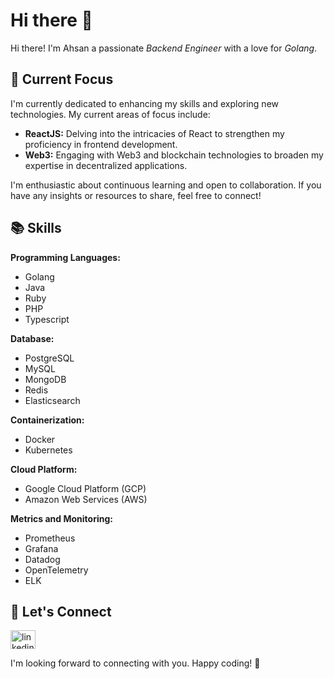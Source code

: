 # Hi there 👋

Hi there! I'm Ahsan a passionate *Backend Engineer* with a love for *Golang*. 

## 🌱 Current Focus

I'm currently dedicated to enhancing my skills and exploring new technologies. My current areas of focus include:

- **ReactJS:** Delving into the intricacies of React to strengthen my proficiency in frontend development.
- **Web3:** Engaging with Web3 and blockchain technologies to broaden my expertise in decentralized applications.

I'm enthusiastic about continuous learning and open to collaboration. If you have any insights or resources to share, feel free to connect!

## 📚 Skills

**Programming Languages:**
- Golang
- Java
- Ruby
- PHP
- Typescript

**Database:**
- PostgreSQL
- MySQL
- MongoDB
- Redis
- Elasticsearch

**Containerization:**
- Docker
- Kubernetes

**Cloud Platform:**
- Google Cloud Platform (GCP)
- Amazon Web Services (AWS)

**Metrics and Monitoring:**
- Prometheus
- Grafana
- Datadog
- OpenTelemetry
- ELK

## 🤝 Let's Connect
<a href="https://www.linkedin.com/in/ahsanulks" target="blank"><img align="center" src="https://cdn.jsdelivr.net/npm/simple-icons@6/icons/linkedin.svg" alt="linkedin/pranavms13" height="30" width="40" /></a>
<!-- - [Website/Blog](Your Personal Website or Blog Link) -->

<!-- 
## 📊 GitHub Stats

![Your GitHub Stats](Your GitHub Stats Image Link) -->

I'm looking forward to connecting with you. Happy coding! 🚀
